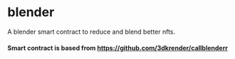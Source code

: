 # blender

A blender smart contract to reduce and blend better nfts.

#### Smart contract is based from https://github.com/3dkrender/callblenderr
